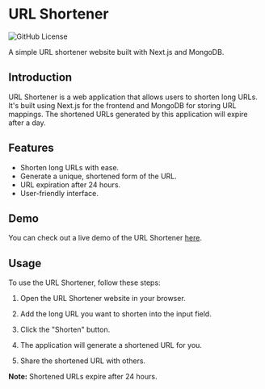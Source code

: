 # URL Shortener

![GitHub License](https://img.shields.io/badge/license-MIT-blue.svg)

A simple URL shortener website built with Next.js and MongoDB.

## Introduction

URL Shortener is a web application that allows users to shorten long URLs. It's built using Next.js for the frontend and MongoDB for storing URL mappings. The shortened URLs generated by this application will expire after a day.

## Features

-   Shorten long URLs with ease.
-   Generate a unique, shortened form of the URL.
-   URL expiration after 24 hours.
-   User-friendly interface.

## Demo

You can check out a live demo of the URL Shortener [here](https://url-shortener.prastut.com.np).

## Usage

To use the URL Shortener, follow these steps:

1. Open the URL Shortener website in your browser.

2. Add the long URL you want to shorten into the input field.

3. Click the "Shorten" button.

4. The application will generate a shortened URL for you.

5. Share the shortened URL with others.

**Note:** Shortened URLs expire after 24 hours.
